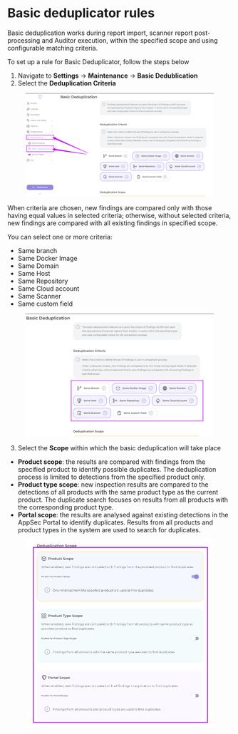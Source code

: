 # Basic deduplicator rules

Basic deduplication works during report import, scanner report post-processing and Auditor execution, within the specified scope and using configurable matching criteria.

To set up a rule for Basic Deduplicator, follow the steps below

1. Navigate to **Settings** -> **Maintenance** -> **Basic Dedublication**
2. Select the **Deduplication Criteria**

<figure><img src="../../../.gitbook/assets/image (3) (1) (1) (1).png" alt=""><figcaption></figcaption></figure>

When criteria are chosen, new findings are compared only with those having equal values in selected criteria; otherwise, without selected criteria, new findings are compared with all existing findings in specified scope.

You can select one or more criteria:

* Same branch
* Same Docker Image
* Same Domain
* Same Host
* Same Repository
* Same Cloud account
* Same Scanner
* Same custom field

<figure><img src="../../../.gitbook/assets/image (4) (1) (1) (1).png" alt=""><figcaption></figcaption></figure>

3. Select the **Scope** within which the basic deduplication will take place

* **Product scope**: the results are compared with findings from the specified product to identify possible duplicates. The deduplication process is limited to detections from the specified product only.
* **Product type scope**: new inspection results are compared to the detections of all products with the same product type as the current product. The duplicate search focuses on results from all products with the corresponding product type.
* **Portal scope**: the results are analysed against existing detections in the AppSec Portal to identify duplicates. Results from all products and product types in the system are used to search for duplicates.

<figure><img src="../../../.gitbook/assets/basic dedubl 3.png" alt=""><figcaption></figcaption></figure>
